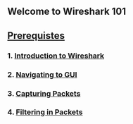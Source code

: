 ## Welcome to Wireshark 101
## [Prerequistes](prereq.md)

### 1. [Introduction to Wireshark](introduction.md)
### 2. [Navigating to GUI](navgui.md)
### 3. [Capturing Packets](capack.md)
### 4. [Filtering in Packets](filter.md)
